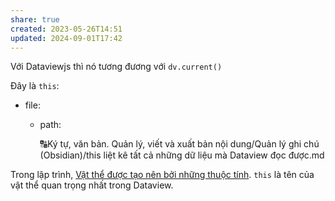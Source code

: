 ```yaml
---
share: true
created: 2023-05-26T14:51
updated: 2024-09-01T17:42
---
```

Với Dataviewjs thì nó tương đương với `dv.current()`

Đây là `this`:
- file:
    - path:
        
        🔠Ký tự, văn bản. Quản lý, viết và xuất bản nội dung/Quản lý ghi chú (Obsidian)/this liệt kê tất cả những dữ liệu mà Dataview đọc được.md

Trong lập trình, [Vật thể được tạo nên bởi những thuộc tính](../../%E2%9C%8D%EF%B8%8FL%E1%BA%ADp%20tr%C3%ACnh/Kh%C3%A1i%20ni%E1%BB%87m%20c%C6%A1%20b%E1%BA%A3n%20v%C3%A0%20nguy%C3%AAn%20l%C3%BD%20l%E1%BA%ADp%20tr%C3%ACnh/Kh%C3%A1i%20ni%E1%BB%87m%20c%C6%A1%20b%E1%BA%A3n%20v%E1%BB%81%20l%E1%BA%ADp%20tr%C3%ACnh%20h%C6%B0%E1%BB%9Bng%20v%E1%BA%ADt%20th%E1%BB%83/V%E1%BA%ADt%20th%E1%BB%83,%20l%E1%BB%9Bp/V%E1%BA%ADt%20th%E1%BB%83%20%C4%91%C6%B0%E1%BB%A3c%20t%E1%BA%A1o%20n%C3%AAn%20b%E1%BB%9Fi%20nh%E1%BB%AFng%20thu%E1%BB%99c%20t%C3%ADnh.md). `this` là tên của vật thể quan trọng nhất trong Dataview.